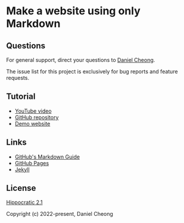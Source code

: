 # Make a website using only Markdown

## Questions

For general support, direct your questions to [Daniel Cheong](mailto:Daniel08222003@gmail.com).

The issue list for this project is exclusively for bug reports and feature requests.

## Tutorial

- [YouTube video](https://youtu.be/xAOR8sI3UrU)
- [GitHub repository](https://github.com/egillespie/markdown-only-website)
- [Demo website](https://egillespie.github.io/markdown-only-website/)

## Links

- [GitHub's Markdown Guide](https://guides.github.com/features/mastering-markdown/)
- [GitHub Pages](https://pages.github.com)
- [Jekyll](https://jekyllrb.com/)

## License

[Hippocratic 2.1](https://github.com/egillespie/markdown-only-website/blob/master/LICENSE.md)

Copyright (c) 2022-present, Daniel Cheong
